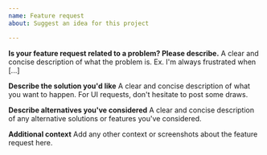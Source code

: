 ```yaml
---
name: Feature request
about: Suggest an idea for this project

---
```


**Is your feature request related to a problem? Please describe.**
A clear and concise description of what the problem is. Ex. I'm always frustrated when [...]

**Describe the solution you'd like**
A clear and concise description of what you want to happen.
For UI requests, don't hesitate to post some draws.

**Describe alternatives you've considered**
A clear and concise description of any alternative solutions or features you've considered.

**Additional context**
Add any other context or screenshots about the feature request here.
